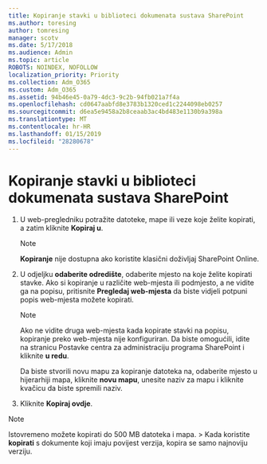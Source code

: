 ```yaml
---
title: Kopiranje stavki u biblioteci dokumenata sustava SharePoint
ms.author: toresing
author: tomresing
manager: scotv
ms.date: 5/17/2018
ms.audience: Admin
ms.topic: article
ROBOTS: NOINDEX, NOFOLLOW
localization_priority: Priority
ms.collection: Adm_O365
ms.custom: Adm_O365
ms.assetid: 94b46e45-0a79-4dc3-9c2b-94fb021a7f4a
ms.openlocfilehash: cd0647aabfd8e3783b1320ced1c2244098eb0257
ms.sourcegitcommit: d6ea5e9458a2b8ceaab3ac4bd483e1130b9a398a
ms.translationtype: MT
ms.contentlocale: hr-HR
ms.lasthandoff: 01/15/2019
ms.locfileid: "28280678"
---
```

# <a name="copy-items-in-a-sharepoint-document-library"></a>Kopiranje stavki u biblioteci dokumenata sustava SharePoint

1. U web-pregledniku potražite datoteke, mape ili veze koje želite kopirati, a zatim kliknite **Kopiraj u**.
    
    > [!NOTE]
    > **Kopiranje** nije dostupna ako koristite klasični doživljaj SharePoint Online. 
  
2. U odjeljku **odaberite odredište**, odaberite mjesto na koje želite kopirati stavke. Ako si kopiranje u različite web-mjesta ili podmjesto, a ne vidite ga na popisu, pritisnite **Pregledaj web-mjesta** da biste vidjeli potpuni popis web-mjesta možete kopirati. 
    
    > [!NOTE]
    > Ako ne vidite druga web-mjesta kada kopirate stavki na popisu, kopiranje preko web-mjesta nije konfiguriran. Da biste omogućili, idite na stranicu Postavke centra za administraciju programa SharePoint i kliknite **u redu**. 
  
    Da biste stvorili novu mapu za kopiranje datoteka na, odaberite mjesto u hijerarhiji mapa, kliknite **novu mapu**, unesite naziv za mapu i kliknite kvačicu da biste spremili naziv.
    
3. Kliknite **Kopiraj ovdje**.
    
> [!NOTE]
>  Istovremeno možete kopirati do 500 MB datoteka i mapa. > Kada koristite **kopirati** s dokumente koji imaju povijest verzija, kopira se samo najnoviju verziju. 
  

